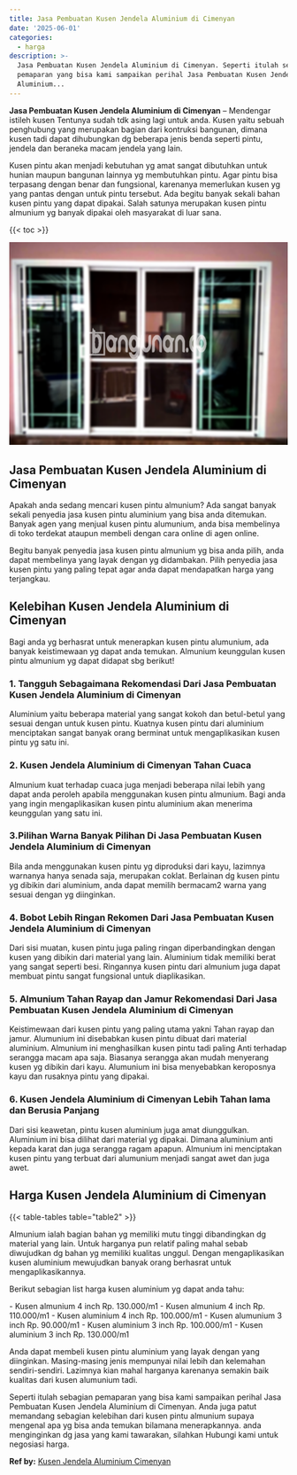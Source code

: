 ```yaml
---
title: Jasa Pembuatan Kusen Jendela Aluminium di Cimenyan
date: '2025-06-01'
categories:
  - harga
description: >-
  Jasa Pembuatan Kusen Jendela Aluminium di Cimenyan. Seperti itulah sebagian
  pemaparan yang bisa kami sampaikan perihal Jasa Pembuatan Kusen Jendela
  Aluminium...
---
```


**Jasa Pembuatan Kusen Jendela Aluminium di Cimenyan** – Mendengar istileh kusen Tentunya sudah tdk asing lagi untuk anda. Kusen yaitu sebuah penghubung yang merupakan bagian dari kontruksi bangunan, dimana kusen tadi dapat dihubungkan dg beberapa jenis benda seperti pintu, jendela dan beraneka macam jendela yang lain.

Kusen pintu akan menjadi kebutuhan yg amat sangat dibutuhkan untuk hunian maupun bangunan lainnya yg membutuhkan pintu. Agar pintu bisa terpasang dengan benar dan fungsional, karenanya memerlukan kusen yg yang pantas dengan untuk pintu tersebut. Ada begitu banyak sekali bahan kusen pintu yang dapat dipakai. Salah satunya merupakan kusen pintu almunium yg banyak dipakai oleh masyarakat di luar sana.

{{< toc >}}

![Jasa Pembuatan Kusen Jendela Aluminium di Cimenyan](/images/harga-kusen-jendela-alumunium-04.png)

## Jasa Pembuatan Kusen Jendela Aluminium di Cimenyan

Apakah anda sedang mencari kusen pintu almunium? Ada sangat banyak sekali penyedia jasa kusen pintu aluminium yang bisa anda ditemukan. Banyak agen yang menjual kusen pintu alumunium, anda bisa membelinya di toko terdekat ataupun membeli dengan cara online di agen online.

Begitu banyak penyedia jasa kusen pintu almunium yg bisa anda pilih, anda dapat membelinya yang layak dengan yg didambakan. Pilih penyedia jasa kusen pintu yang paling tepat agar anda dapat mendapatkan harga yang terjangkau.

## Kelebihan Kusen Jendela Aluminium di Cimenyan

Bagi anda yg berhasrat untuk menerapkan kusen pintu alumunium, ada banyak keistimewaan yg dapat anda temukan. Almunium keunggulan kusen pintu almunium yg dapat didapat sbg berikut!

### 1\. Tangguh Sebagaimana Rekomendasi Dari Jasa Pembuatan Kusen Jendela Aluminium di Cimenyan

Aluminium yaitu beberapa material yang sangat kokoh dan betul-betul yang sesuai dengan untuk kusen pintu. Kuatnya kusen pintu dari aluminium menciptakan sangat banyak orang berminat untuk mengaplikasikan kusen pintu yg satu ini.

### 2\. Kusen Jendela Aluminium di Cimenyan Tahan Cuaca

Almunium kuat terhadap cuaca juga menjadi beberapa nilai lebih yang dapat anda peroleh apabila menggunakan kusen pintu almunium. Bagi anda yang ingin mengaplikasikan kusen pintu aluminium akan menerima keunggulan yang satu ini.

### 3.Pilihan Warna Banyak Pilihan Di Jasa Pembuatan Kusen Jendela Aluminium di Cimenyan

Bila anda menggunakan kusen pintu yg diproduksi dari kayu, lazimnya warnanya hanya senada saja, merupakan coklat. Berlainan dg kusen pintu yg dibikin dari aluminium, anda dapat memilih bermacam2 warna yang sesuai dengan yg diinginkan.

### 4\. Bobot Lebih Ringan Rekomen Dari Jasa Pembuatan Kusen Jendela Aluminium di Cimenyan

Dari sisi muatan, kusen pintu juga paling ringan diperbandingkan dengan kusen yang dibikin dari material yang lain. Aluminium tidak memiliki berat yang sangat seperti besi. Ringannya kusen pintu dari almunium juga dapat membuat pintu sangat fungsional untuk diaplikasikan.

### 5\. Almunium Tahan Rayap dan Jamur Rekomendasi Dari Jasa Pembuatan Kusen Jendela Aluminium di Cimenyan

Keistimewaan dari kusen pintu yang paling utama yakni Tahan rayap dan jamur. Alumunium ini disebabkan kusen pintu dibuat dari material aluminium. Almunium ini menghasilkan kusen pintu tadi paling Anti terhadap serangga macam apa saja. Biasanya serangga akan mudah menyerang kusen yg dibikin dari kayu. Alumunium ini bisa menyebabkan keroposnya kayu dan rusaknya pintu yang dipakai.

### 6\. Kusen Jendela Aluminium di Cimenyan Lebih Tahan lama dan Berusia Panjang

Dari sisi keawetan, pintu kusen aluminium juga amat diunggulkan. Aluminium ini bisa dilihat dari material yg dipakai. Dimana aluminium anti kepada karat dan juga serangga ragam apapun. Almunium ini menciptakan kusen pintu yang terbuat dari alumunium menjadi sangat awet dan juga awet.

## Harga Kusen Jendela Aluminium di Cimenyan

{{< table-tables table="table2" >}}

Almunium ialah bagian bahan yg memiliki mutu tinggi dibandingkan dg material yang lain. Untuk harganya pun relatif paling mahal sebab diwujudkan dg bahan yg memiliki kualitas unggul. Dengan mengaplikasikan kusen aluminium mewujudkan banyak orang berhasrat untuk mengaplikasikannya.

Berikut sebagian list harga kusen aluminium yg dapat anda tahu:

\- Kusen almunium 4 inch Rp. 130.000/m1 - Kusen almunium 4 inch Rp. 110.000/m1 - Kusen aluminium 4 inch Rp. 100.000/m1 - Kusen alumunium 3 inch Rp. 90.000/m1 - Kusen aluminium 3 inch Rp. 100.000/m1 - Kusen aluminium 3 inch Rp. 130.000/m1

Anda dapat membeli kusen pintu aluminium yang layak dengan yang diinginkan. Masing-masing jenis mempunyai nilai lebih dan kelemahan sendiri-sendiri. Lazimnya kian mahal harganya karenanya semakin baik kualitas dari kusen alumunium tadi.

Seperti itulah sebagian pemaparan yang bisa kami sampaikan perihal Jasa Pembuatan Kusen Jendela Aluminium di Cimenyan. Anda juga patut memandang sebagian kelebihan dari kusen pintu almunium supaya mengenal apa yg bisa anda temukan bilamana menerapkannya. anda menginginkan dg jasa yang kami tawarakan, silahkan Hubungi kami untuk negosiasi harga.

**Ref by:** [Kusen Jendela Aluminium Cimenyan](https://id.wikipedia.org/wiki/Kusen)
